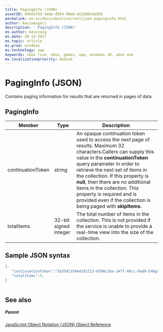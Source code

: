 ```yaml
---
title: PagingInfo (JSON)
assetID: 645e575d-3e8e-d954-90e6-e51dd83da93b
permalink: en-us/docs/xboxlive/rest/json-paginginfo.html
author: KevinAsgari
description: ' PagingInfo (JSON)'
ms.author: kevinasg
ms.date: 20-12-2017
ms.topic: article
ms.prod: windows
ms.technology: uwp
keywords: xbox live, xbox, games, uwp, windows 10, xbox one
ms.localizationpriority: medium
---
```



# PagingInfo (JSON)
Contains paging information for results that are returned in pages of data. 
<a id="ID4EN"></a>

 
## PagingInfo
 
| Member| Type| Description| 
| --- | --- | --- | 
| continuationToken| string| An opaque continuation token used to access the next page of results. Maximum 32 characters.Callers can supply this value in the <b>continuationToken</b> query parameter in order to retrieve the next set of items in the collection. If this property is <b>null</b>, then there are no additional items in the collection. This property is required and is provided even if the collection is being paged with <b>skipItems</b>.| 
| totalItems| 32-bit signed integer| The total number of items in the collection. This is not provided if the service is unable to provide a real-time view into the size of the collection.| 
  
<a id="ID4E4B"></a>

 
## Sample JSON syntax
 

```cpp
{
   "continuationToken":"16354135464161213-0708c1ba-147f-48cc-9ad9-546gaadg648"
   "totalItems":5,
}
    
```

  
<a id="ID4EGC"></a>

 
## See also
 
<a id="ID4EIC"></a>

 
##### Parent 

[JavaScript Object Notation (JSON) Object Reference](atoc-xboxlivews-reference-json.md)

   